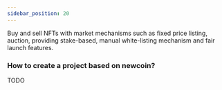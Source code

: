 ```yaml
---
sidebar_position: 20
---
```

Buy and sell NFTs with market mechanisms such as fixed price listing, auction, providing stake-based, manual white-listing mechanism and fair launch features.

### How to create a project based on newcoin?

TODO